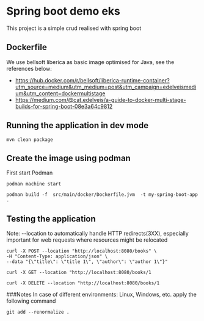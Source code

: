 # Spring boot demo eks
This project is a simple crud realised with spring boot


## Dockerfile
We use bellsoft liberica as basic image optimised for Java, see the references below:
- https://hub.docker.com/r/bellsoft/liberica-runtime-container?utm_source=medium&utm_medium=post&utm_campaign=edelveismedium&utm_content=dockermultistage
- https://medium.com/@cat.edelveis/a-guide-to-docker-multi-stage-builds-for-spring-boot-08e3a64c9812

## Running the application in dev mode

```shell script
mvn clean package
```

## Create the image using podman
First start Podman
```
podman machine start
```
```shell script
podman build -f  src/main/docker/Dockerfile.jvm  -t my-spring-boot-app .
```

## Testing the application
Note: --location  to automatically handle HTTP redirects(3XX), especially important for web requests where resources might be relocated
```shell script
curl -X POST --location "http://localhost:8080/books" \
-H "Content-Type: application/json" \
--data "{\"title\": \"title 1\", \"author\": \"author 1\"}"
```
```shell script
curl -X GET --location "http://localhost:8080/books/1
```
```shell script
curl -X DELETE --location "http://localhost:8080/books/1
```





###Notes
In case of different environments: Linux, Windows, etc. apply the following command
```shell script
git add --renormalize .
```

